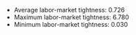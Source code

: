 
* Average labor-market tightness: 0.726 
* Maximum labor-market tightness: 6.780 
* Minimum labor-market tightness: 0.030 

